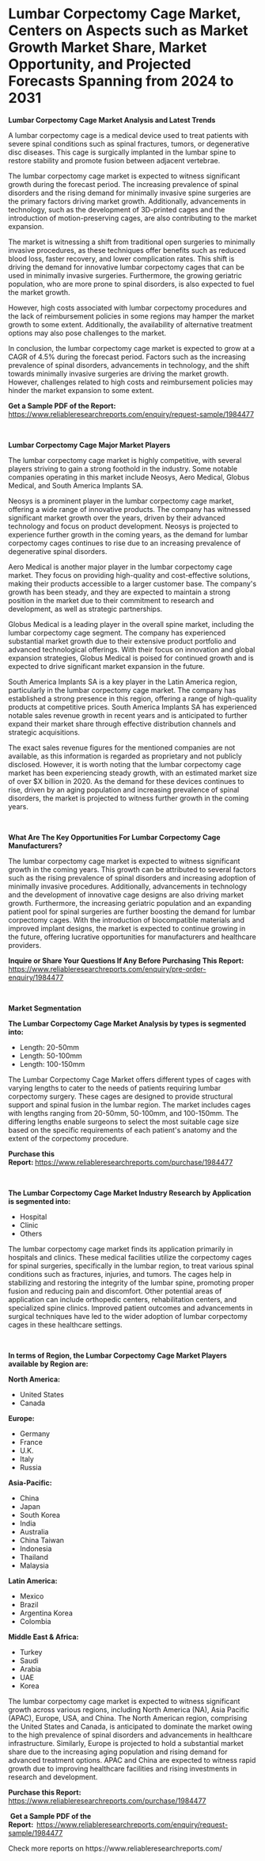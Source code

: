 <p><h1>Lumbar Corpectomy Cage Market, Centers on Aspects such as Market Growth Market Share, Market Opportunity, and Projected Forecasts Spanning from 2024 to 2031</h1></p><p><strong>Lumbar Corpectomy Cage Market Analysis and Latest Trends</strong></p>
<p><p>A lumbar corpectomy cage is a medical device used to treat patients with severe spinal conditions such as spinal fractures, tumors, or degenerative disc diseases. This cage is surgically implanted in the lumbar spine to restore stability and promote fusion between adjacent vertebrae.</p><p>The lumbar corpectomy cage market is expected to witness significant growth during the forecast period. The increasing prevalence of spinal disorders and the rising demand for minimally invasive spine surgeries are the primary factors driving market growth. Additionally, advancements in technology, such as the development of 3D-printed cages and the introduction of motion-preserving cages, are also contributing to the market expansion.</p><p>The market is witnessing a shift from traditional open surgeries to minimally invasive procedures, as these techniques offer benefits such as reduced blood loss, faster recovery, and lower complication rates. This shift is driving the demand for innovative lumbar corpectomy cages that can be used in minimally invasive surgeries. Furthermore, the growing geriatric population, who are more prone to spinal disorders, is also expected to fuel the market growth.</p><p>However, high costs associated with lumbar corpectomy procedures and the lack of reimbursement policies in some regions may hamper the market growth to some extent. Additionally, the availability of alternative treatment options may also pose challenges to the market.</p><p>In conclusion, the lumbar corpectomy cage market is expected to grow at a CAGR of 4.5% during the forecast period. Factors such as the increasing prevalence of spinal disorders, advancements in technology, and the shift towards minimally invasive surgeries are driving the market growth. However, challenges related to high costs and reimbursement policies may hinder the market expansion to some extent.</p></p>
<p><strong>Get a Sample PDF of the Report:&nbsp;</strong> <a href="https://www.reliableresearchreports.com/enquiry/request-sample/1984477">https://www.reliableresearchreports.com/enquiry/request-sample/1984477</a></p>
<p>&nbsp;</p>
<p><strong>Lumbar Corpectomy Cage Major Market Players</strong></p>
<p><p>The lumbar corpectomy cage market is highly competitive, with several players striving to gain a strong foothold in the industry. Some notable companies operating in this market include Neosys, Aero Medical, Globus Medical, and South America Implants SA. </p><p>Neosys is a prominent player in the lumbar corpectomy cage market, offering a wide range of innovative products. The company has witnessed significant market growth over the years, driven by their advanced technology and focus on product development. Neosys is projected to experience further growth in the coming years, as the demand for lumbar corpectomy cages continues to rise due to an increasing prevalence of degenerative spinal disorders.</p><p>Aero Medical is another major player in the lumbar corpectomy cage market. They focus on providing high-quality and cost-effective solutions, making their products accessible to a larger customer base. The company's growth has been steady, and they are expected to maintain a strong position in the market due to their commitment to research and development, as well as strategic partnerships.</p><p>Globus Medical is a leading player in the overall spine market, including the lumbar corpectomy cage segment. The company has experienced substantial market growth due to their extensive product portfolio and advanced technological offerings. With their focus on innovation and global expansion strategies, Globus Medical is poised for continued growth and is expected to drive significant market expansion in the future.</p><p>South America Implants SA is a key player in the Latin America region, particularly in the lumbar corpectomy cage market. The company has established a strong presence in this region, offering a range of high-quality products at competitive prices. South America Implants SA has experienced notable sales revenue growth in recent years and is anticipated to further expand their market share through effective distribution channels and strategic acquisitions.</p><p>The exact sales revenue figures for the mentioned companies are not available, as this information is regarded as proprietary and not publicly disclosed. However, it is worth noting that the lumbar corpectomy cage market has been experiencing steady growth, with an estimated market size of over $X billion in 2020. As the demand for these devices continues to rise, driven by an aging population and increasing prevalence of spinal disorders, the market is projected to witness further growth in the coming years.</p></p>
<p>&nbsp;</p>
<p><strong>What Are The Key Opportunities For Lumbar Corpectomy Cage Manufacturers?</strong></p>
<p><p>The lumbar corpectomy cage market is expected to witness significant growth in the coming years. This growth can be attributed to several factors such as the rising prevalence of spinal disorders and increasing adoption of minimally invasive procedures. Additionally, advancements in technology and the development of innovative cage designs are also driving market growth. Furthermore, the increasing geriatric population and an expanding patient pool for spinal surgeries are further boosting the demand for lumbar corpectomy cages. With the introduction of biocompatible materials and improved implant designs, the market is expected to continue growing in the future, offering lucrative opportunities for manufacturers and healthcare providers.</p></p>
<p><strong>Inquire or Share Your Questions If Any Before Purchasing This Report:</strong> <a href="https://www.reliableresearchreports.com/enquiry/pre-order-enquiry/1984477">https://www.reliableresearchreports.com/enquiry/pre-order-enquiry/1984477</a></p>
<p>&nbsp;</p>
<p><strong>Market Segmentation</strong></p>
<p><strong>The Lumbar Corpectomy Cage Market Analysis by types is segmented into:</strong></p>
<p><ul><li>Length: 20-50mm</li><li>Length: 50-100mm</li><li>Length: 100-150mm</li></ul></p>
<p><p>The Lumbar Corpectomy Cage Market offers different types of cages with varying lengths to cater to the needs of patients requiring lumbar corpectomy surgery. These cages are designed to provide structural support and spinal fusion in the lumbar region. The market includes cages with lengths ranging from 20-50mm, 50-100mm, and 100-150mm. The differing lengths enable surgeons to select the most suitable cage size based on the specific requirements of each patient's anatomy and the extent of the corpectomy procedure.</p></p>
<p><strong>Purchase this Report:&nbsp;</strong><a href="https://www.reliableresearchreports.com/purchase/1984477">https://www.reliableresearchreports.com/purchase/1984477</a></p>
<p>&nbsp;</p>
<p><strong>The Lumbar Corpectomy Cage Market Industry Research by Application is segmented into:</strong></p>
<p><ul><li>Hospital</li><li>Clinic</li><li>Others</li></ul></p>
<p><p>The lumbar corpectomy cage market finds its application primarily in hospitals and clinics. These medical facilities utilize the corpectomy cages for spinal surgeries, specifically in the lumbar region, to treat various spinal conditions such as fractures, injuries, and tumors. The cages help in stabilizing and restoring the integrity of the lumbar spine, promoting proper fusion and reducing pain and discomfort. Other potential areas of application can include orthopedic centers, rehabilitation centers, and specialized spine clinics. Improved patient outcomes and advancements in surgical techniques have led to the wider adoption of lumbar corpectomy cages in these healthcare settings.</p></p>
<p>&nbsp;</p>
<p><strong>In terms of Region, the Lumbar Corpectomy Cage Market Players available by Region are:</strong></p>
<p>
    <p> <strong> North America: </strong>
        <ul>
            <li>United States</li>
            <li>Canada</li>
        </ul>
        </p> 
    <p> <strong> Europe: </strong>
        <ul>
            <li>Germany</li>
            <li>France</li>
            <li>U.K.</li>
            <li>Italy</li>
            <li>Russia</li>
        </ul>
        </p> 
    <p> <strong> Asia-Pacific: </strong>
        <ul>
            <li>China</li>
            <li>Japan</li>
            <li>South Korea</li>
            <li>India</li>
            <li>Australia</li>
            <li>China Taiwan</li>
            <li>Indonesia</li>
            <li>Thailand</li>
            <li>Malaysia</li>
        </ul>
        </p> 
    <p> <strong> Latin America: </strong>
        <ul>
            <li>Mexico</li>
            <li>Brazil</li>
            <li>Argentina Korea</li>
            <li>Colombia</li>
        </ul>
        </p> 
    <p> <strong> Middle East & Africa: </strong>
        <ul>
            <li>Turkey</li>
            <li>Saudi</li>
            <li>Arabia</li>
            <li>UAE</li>
            <li>Korea</li>
        </ul>
    </p>
    </p>
<p><p>The lumbar corpectomy cage market is expected to witness significant growth across various regions, including North America (NA), Asia Pacific (APAC), Europe, USA, and China. The North American region, comprising the United States and Canada, is anticipated to dominate the market owing to the high prevalence of spinal disorders and advancements in healthcare infrastructure. Similarly, Europe is projected to hold a substantial market share due to the increasing aging population and rising demand for advanced treatment options. APAC and China are expected to witness rapid growth due to improving healthcare facilities and rising investments in research and development.</p></p>
<p><strong>Purchase this Report: </strong><a href="https://www.reliableresearchreports.com/purchase/1984477">https://www.reliableresearchreports.com/purchase/1984477</a></p>
<p>&nbsp;<strong>Get a Sample PDF of the Report:&nbsp;&nbsp;</strong><a href="https://www.reliableresearchreports.com/enquiry/request-sample/1984477">https://www.reliableresearchreports.com/enquiry/request-sample/1984477</a></p>
<p><strong></strong></p>
<p>Check more reports on https://www.reliableresearchreports.com/</p>